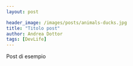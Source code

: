 ```yaml
---
layout: post

header_image: /images/posts/animals-ducks.jpg
title: "Titolo post"
author: Andrea Dottor
tags: [DevLife]
---
```


Post di esempio